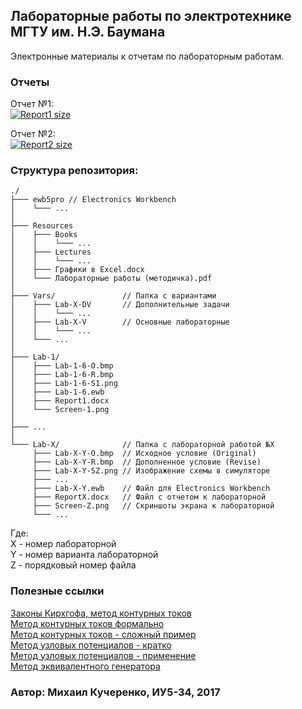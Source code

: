 ﻿## Лабораторные работы по электротехнике МГТУ им. Н.Э. Баумана ##

Электронные материалы к отчетам по лабораторным работам.

### Отчеты

Отчет №1:  
[![Report1 size](https://img.shields.io/github/size/SnipGhost/electronics/Lab-1/Report1.docx.svg)](https://github.com/SnipGhost/electronics/blob/master/Lab-1/Report1.docx?raw=true)

Отчет №2:  
[![Report2 size](https://img.shields.io/github/size/SnipGhost/electronics/Lab-1/Report2.docx.svg)](https://github.com/SnipGhost/electronics/blob/master/Lab-1/Report2.docx?raw=true)

### Структура репозитория:

```
./
├─── ewb5pro // Electronics Workbench
│    └─── ...
│
├─── Resources
│    ├─── Books
│    │    └─── ...
│    ├─── Lectures
│    │    └─── ...
│    ├─── Графики в Excel.docx
│    └─── Лабораторные работы (методичка).pdf
│
├─── Vars/               // Папка с вариантами
│    ├─── Lab-X-DV       // Дополнительные задачи
│    │    └─── ...
│    ├─── Lab-X-V        // Основные лабораторные
│    │    └─── ...
│    └─── ...
│
├─── Lab-1/
│    ├─── Lab-1-6-O.bmp
│    ├─── Lab-1-6-R.bmp
│    ├─── Lab-1-6-S1.png
│    ├─── Lab-1-6.ewb
│    ├─── Report1.docx
│    └─── Screen-1.png
│
├─── ...
│
└─── Lab-X/              // Папка с лабораторной работой №X
     ├─── Lab-X-Y-O.bmp  // Исходное условие (Original)
     ├─── Lab-X-Y-R.bmp  // Дополненное условие (Revise)
     ├─── Lab-X-Y-SZ.png // Изображение схемы в симуляторе
     ├─── ...
     ├─── Lab-X-Y.ewb    // Файл для Electronics Workbench
     ├─── ReportX.docx   // Файл с отчетом к лабораторной
     ├─── Screen-Z.png   // Скриншоты экрана к лабораторной
     └─── ...
```

Где:  
X - номер лабораторной  
Y - номер варианта лабораторной  
Z - порядковый номер файла  

### Полезные ссылки

[Законы Кирхгофа, метод контурных токов](https://www.youtube.com/watch?v=381lgwvioh8)  
[Метод контурных токов формально](https://www.youtube.com/watch?v=OQLIjwVBgag)  
[Метод контурных токов - сложный пример](https://www.youtube.com/watch?v=ULFdJYkre3o)  
[Метод узловых потенциалов - кратко](https://www.youtube.com/watch?v=lDRDwBkDWJc)  
[Метод узловых потенциалов - применение](https://www.youtube.com/watch?v=afDKvvWnrZM)  
[Метод эквивалентного генератора](https://www.youtube.com/watch?v=4owqUqboPE0)  

### Автор: Михаил Кучеренко, ИУ5-34, 2017

